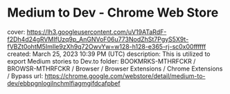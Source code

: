 # Medium to Dev - Chrome Web Store

cover: https://lh3.googleusercontent.com/uV19ATaRdF-f2Dh4d24gRVMIfUzq9p_AnGNVoF06u773NodZhSt7PgyS5X9t-fVBZt0ohtM5ImIle9zXh9q72OwvYw=w128-h128-e365-rj-sc0x00ffffff
created: March 25, 2023 10:39 PM (UTC)
description: This is utilized to export Medium stories to Dev.to
folder: BOOKMRKS-MTHRFCKR / BROWSR-MTHRFCKR / Browser / Browser Extensions / Chrome Extensions / Bypass
url: https://chrome.google.com/webstore/detail/medium-to-dev/ebbpgnlogjlnchmlfiagmgifdcafpbef